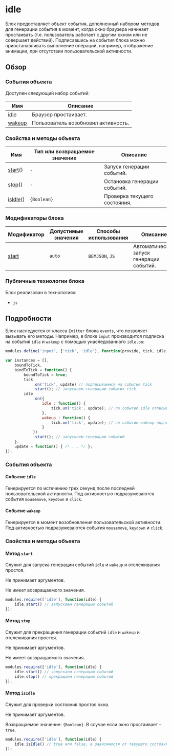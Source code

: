 # idle

Блок предоставляет объект события, дополненный набором методов для генерации события в момент, когда окно браузера начинает простаивать (т.е. пользователь работает с другим окном или не совершает действий). Подписавшись на события блока можно приостанавливать выполнение операций, например, отображение анимации, при отсутствии пользовательской активности.

## Обзор

### События объекта

Доступен следующий набор событий:

| Имя | Описание |
| -------- | -------- |
| <a href="#events-idle">idle</a> | Браузер простаивает. |
| <a href="#events-wakeup">wakeup</a> | Пользователь возобновил активность. |

### Свойства и методы объекта

| Имя | Тип или возвращаемое значение | Описание |
| -------- | --- | -------- |
| <a href="#fields-start">start</a>()| - | Запуск генерации событий. |
| <a href="#fields-stop">stop</a>()| - | Остановка генерации событий. |
| <a href="#fields-isIdle">isIdle</a>()| <code>{Boolean}</code> | Проверка текущего состояния. |

### Модификаторы блока

| Модификатор | Допустимые значения | Способы использования | Описание |
| ----------- | ------------------- | --------------------- | -------- |
| <a href="#modifiers-start">start</a> | <code>auto</code> | <code>BEMJSON</code>, <code>JS</code> | Автоматический запуск генерации событий. |

### Публичные технологии блока

Блок реализован в технологиях:

* `js`

## Подробности

Блок наследуется от класса `Emitter` блока `events`, что позволяет вызывать его методы.
Например, в блоке `input` производится подписка на события `idle` и `wakeup` с помощью унаследованного `idle.on`:

```js
modules.define('input', ['tick', 'idle'], function(provide, tick, idle, Input) {

var instances = [],
    boundToTick,
    bindToTick = function() {
        boundToTick = true;
        tick
            .on('tick', update) // подписываемся на событие tick 
            .start(); // запускаем генерацию события tick
        idle
            .on({
                idle : function() {
                    tick.un('tick', update); // по событию idle отписываемся от tick
                },
                wakeup : function() {
                    tick.on('tick', update); // по событию wakeup подписываемся обратно
                }
            })
            .start(); // запускаем генерацию событий
    },
    update = function() { /* ... */ };
});
```

<a name="events"></a>
### События объекта

<a name="fields-idle"></a>
#### Событие `idle`

Генерируется по истечению трех секунд после последней пользовательской активности. Под активностью подразумеваются события `mousemove`, `keydown` и `click`.

<a name="fields-wakeup"></a>
#### Событие `wakeup`

Генерируется в момент возобновления пользовательской активности. Под активностью подразумеваются события `mousemove`, `keydown` и `click`.

<a name="fields"></a>
### Свойства и методы объекта

<a name="fields-start"></a>
#### Метод `start`

Служит для запуска генерации событий `idle` и `wakeup` и отслеживания простоя.

Не принимает аргументов.

Не имеет возвращаемого значения. 

```js
modules.require(['idle'], function(idle) {
    idle.start() // запускаем генерацию событий
});
```

<a name="fields-stop"></a>
#### Метод `stop`

Служит для прекращения генерации событий `idle` и `wakeup` и отслеживания простоя.

Не принимает аргументов.

Не имеет возвращаемого значения.

```js
modules.require(['idle'], function(idle) {
    idle.start() // запускаем генерацию событий
    idle.stop() // прекращаем генерацию событий
});
```

<a name="fields-isIdle"></a>
#### Метод `isIdle`

Служит для проверки состояния простоя окна.

Не принимает аргументов.

Возвращаемое значение: `{Boolean}`. В случае если окно простаивает – `true`.

```js
modules.require(['idle'], function(idle) {
    idle.isIdle() // true или false, в зависимости от текущего состояния
});
```
